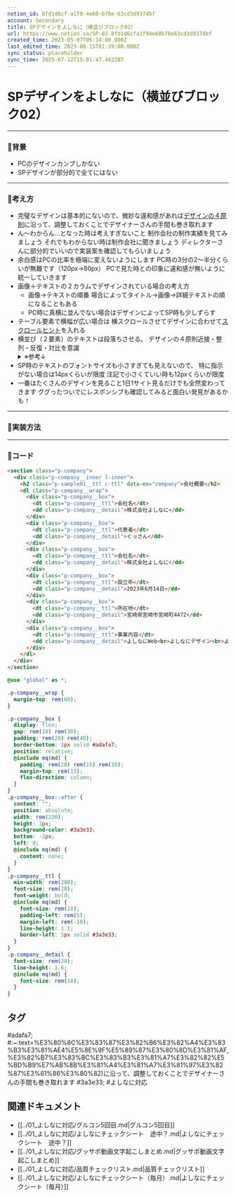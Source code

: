 ```yaml
---
notion_id: 8fd1d6cf-a1f9-4e60-b78e-63cd3d9374bf
account: Secondary
title: SPデザインをよしなに（横並びブロック02）
url: https://www.notion.so/SP-02-8fd1d6cfa1f94e60b78e63cd3d9374bf
created_time: 2023-05-07T06:14:00.000Z
last_edited_time: 2023-06-15T01:39:00.000Z
sync_status: placeholder
sync_time: 2025-07-12T15:01:47.442287
---
```

# SPデザインをよしなに（横並びブロック02）

---
### 🔹背景
- PCのデザインカンプしかない
- SPデザインが部分的で全てにはない
---
### 🔹考え方
- 完璧なデザインは基本的にないので、微妙な違和感があれば[デザインの４原則](https://designpartner.jp/principle/#:~:text=%E3%80%8C%E3%83%87%E3%82%B6%E3%82%A4%E3%83%B3%E3%81%AE4%E5%8E%9F%E5%89%87%E3%80%8D%E3%81%AF,%E3%82%B7%E3%83%BC%E3%83%B3%E3%81%A7%E3%82%82%E5%BD%B9%E7%AB%8B%E3%81%A4%E3%81%A7%E3%81%97%E3%82%87%E3%81%86%E3%80%82)に沿って、調整しておくことでデザイナーさんの手間も巻き取れます
- ん〜わからん…となった時は考えすぎないこと
制作会社の制作実績を見てみましょう
それでもわからない時は制作会社に聞きましょう
ディレクターさんに部分的でいいので実装案を確認してもらいましょう
- 余白感はPCの比率を極端に変えないようにします
PC時の3分の2〜半分くらいが無難です（120px→80px）
PCで見た時との印象に違和感が無いように統一していきます
- 画像＋テキストの２カラムでデザインされている場合の考え方
  - 画像→テキストの順番
場合によってタイトル→画像→詳細テキストの順になることもある
  - PC時に真横に並んでない場合はデザインによってSP時も少しずらす
- テーブル要素で横幅が広い場合は
横スクロールさせてデザインに合わせて[スクロールヒント](/6110a9854b364f17a37e6f0a4c866bf5)を入れる
- 横並び（２要素）のテキストは段落ちさせる。
デザインの４原則近接・整列・反復・対比を意識
  <details>
  <summary>※参考↓</summary>
  </details>
- SP時のテキストのフォントサイズも小さすぎても見えないので、
特に指示がない場合は14pxくらいが限度
注記で小さくていい時も12pxくらいが限度
- 一番はたくさんのデザインを見ること1日1サイト見るだけでも全然変わってきます
ググったついでにレスポンシブも確認してみると面白い発見があるかも！
---
### 🔹実装方法
---
### 🔹コード
```html
<section class="p-company">
  <div class="p-company__inner l-inner">
    <h2 class="p-sample01__ttl c-ttl" data-en="company">会社概要</h2>
    <dl class="p-company__wrap">
      <div class="p-company__box">
        <dt class="p-company__ttl">会社名</dt>
        <dd class="p-company__detail">株式会社よしなに</dd>
      </div>
      <div class="p-company__box">
        <dt class="p-company__ttl">代表者</dt>
        <dd class="p-company__detail">ぐっさん</dd>
      </div>
      <div class="p-company__box">
        <dt class="p-company__ttl">会社名</dt>
        <dd class="p-company__detail">株式会社よしなに</dd>
      </div>
      <div class="p-company__box">
        <dt class="p-company__ttl">設立年</dt>
        <dd class="p-company__detail">2023年6月14日</dd>
      </div>
      <div class="p-company__box">
        <dt class="p-company__ttl">所在地</dt>
        <dd class="p-company__detail">宮崎県宮崎市宮崎町4472</dd>
      </div>
      <div class="p-company__box">
        <dt class="p-company__ttl">事業内容</dt>
        <dd class="p-company__detail">よしなにWeb<br>よしなにデザイン<br>よしなに対応<br>フルコミット制作</dd>
      </div>
    </dl>
  </div>
</section>
```
```scss
@use "global" as *;

.p-company__wrap {
  margin-top: rem(60);
}

.p-company__box {
  display: flex;
  gap: rem(10) rem(30);
  padding: rem(20) rem(40);
  border-bottom: 1px solid #adafa7;
  position: relative;
  @include mq(md) {
    padding: rem(20) rem(15) rem(10);
    margin-top: rem(15);
    flex-direction: column;
  }
}
.p-company__box::after {
  content: "";
  position: absolute;
  width: rem(230);
  height: 3px;
  background-color: #3a3e33;
  bottom: -2px;
  left: 0;
  @include mq(md) {
    content: none;
  }
}
.p-company__ttl {
  min-width: rem(200);
  font-size: rem(20);
  font-weight: bold;
  @include mq(md) {
    font-size: rem(18);
    padding-left: rem(5);
    margin-left: rem(-10);
    line-height: 1.1;
    border-left: 5px solid #3a3e33;
  }
}
.p-company__detail {
  font-size: rem(20);
  line-height: 1.6;
  @include mq(md) {
    font-size: rem(18);
  }
}
```

## タグ

#adafa7; #:~:text=%E3%80%8C%E3%83%87%E3%82%B6%E3%82%A4%E3%83%B3%E3%81%AE4%E5%8E%9F%E5%89%87%E3%80%8D%E3%81%AF,%E3%82%B7%E3%83%BC%E3%83%B3%E3%81%A7%E3%82%82%E5%BD%B9%E7%AB%8B%E3%81%A4%E3%81%A7%E3%81%97%E3%82%87%E3%81%86%E3%80%82)に沿って、調整しておくことでデザイナーさんの手間も巻き取れます #3a3e33; #よしなに対応 

## 関連ドキュメント

- [[../01_よしなに対応/グルコン5回目.md|グルコン5回目]]
- [[../01_よしなに対応/よしなにチェックシート　途中？.md|よしなにチェックシート　途中？]]
- [[../01_よしなに対応/グッサポ動画文字起こしまとめ.md|グッサポ動画文字起こしまとめ]]
- [[../01_よしなに対応/品質チェックリスト.md|品質チェックリスト]]
- [[../01_よしなに対応/よしなにチェックシート（毎月）.md|よしなにチェックシート（毎月）]]
